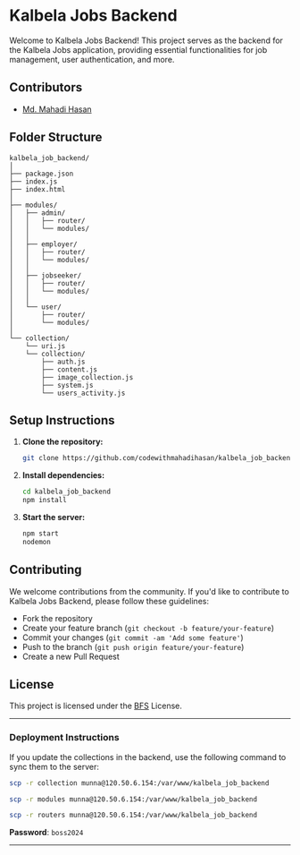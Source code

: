 

# Kalbela Jobs Backend

Welcome to Kalbela Jobs Backend! This project serves as the backend for the Kalbela Jobs application, providing essential functionalities for job management, user authentication, and more.

## Contributors

- [Md. Mahadi Hasan](https://github.com/codewithmahadihasan)


## Folder Structure

```
kalbela_job_backend/
│
├── package.json
├── index.js
├── index.html
│
├── modules/
│   ├── admin/
│   │   ├── router/
│   │   └── modules/
│   │
│   ├── employer/
│   │   ├── router/
│   │   └── modules/
│   │
│   ├── jobseeker/
│   │   ├── router/
│   │   └── modules/
│   │
│   └── user/
│       ├── router/
│       └── modules/
│
└── collection/
    └── uri.js
    └── collection/
        ├── auth.js
        ├── content.js
        ├── image_collection.js
        ├── system.js
        └── users_activity.js
```

## Setup Instructions

1. **Clone the repository:**

   ```bash
   git clone https://github.com/codewithmahadihasan/kalbela_job_backend.git
   ```

2. **Install dependencies:**

   ```bash
   cd kalbela_job_backend
   npm install
   ```

3. **Start the server:**

   ```bash
   npm start
   nodemon
   ```

## Contributing

We welcome contributions from the community. If you'd like to contribute to Kalbela Jobs Backend, please follow these guidelines:

- Fork the repository
- Create your feature branch (`git checkout -b feature/your-feature`)
- Commit your changes (`git commit -am 'Add some feature'`)
- Push to the branch (`git push origin feature/your-feature`)
- Create a new Pull Request

## License

This project is licensed under the [BFS](https://www.brightfuturesoft.com/) License.

---

### Deployment Instructions

If you update the collections in the backend, use the following command to sync them to the server:

```bash
scp -r collection munna@120.50.6.154:/var/www/kalbela_job_backend
```


```bash
scp -r modules munna@120.50.6.154:/var/www/kalbela_job_backend
```

```bash
scp -r routers munna@120.50.6.154:/var/www/kalbela_job_backend
```

**Password**: `boss2024`

---
